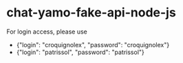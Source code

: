 # chat-yamo-fake-api-node-js

For login access, please use
- {"login": "croquignolex", "password": "croquignolex"}
- {"login": "patrissol", "password": "patrissol"}